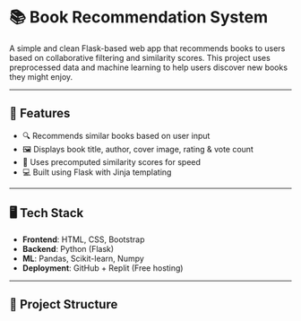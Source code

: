 # 📚 Book Recommendation System

A simple and clean Flask-based web app that recommends books to users based on collaborative filtering and similarity scores. This project uses preprocessed data and machine learning to help users discover new books they might enjoy.

---

## 🚀 Features

- 🔍 Recommends similar books based on user input
- 🖼️ Displays book title, author, cover image, rating & vote count
- 🧠 Uses precomputed similarity scores for speed
- 💻 Built using Flask with Jinja templating

---

## 🖥️ Tech Stack

- **Frontend**: HTML, CSS, Bootstrap
- **Backend**: Python (Flask)
- **ML**: Pandas, Scikit-learn, Numpy
- **Deployment**: GitHub + Replit (Free hosting)

---

## 📁 Project Structure

